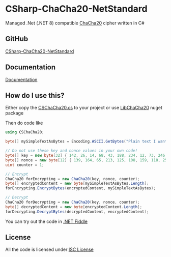 # CSharp-ChaCha20-NetStandard
Managed .Net (.NET 8) compatible [ChaCha20](https://en.wikipedia.org/wiki/Salsa20#ChaCha_variant) cipher written in C#

## GitHub
[CSharp-ChaCha20-NetStandard](https://github.com/mcraiha/CSharp-ChaCha20-NetStandard)

## Documentation
[Documentation](api/) 

## How do I use this?
Either copy the [CSChaCha20.cs](https://github.com/mcraiha/CSharp-ChaCha20-NetStandard/blob/master/src/CSChaCha20.cs) to your project or use [LibChaCha20](https://www.nuget.org/packages/LibChaCha20/) nuget package

Then do code like
```csharp
using CSChaCha20;

byte[] mySimpleTextAsBytes = Encoding.ASCII.GetBytes("Plain text I want to encrypt");

// Do not use these key and nonce values in your own code!
byte[] key = new byte[32] { 142, 26, 14, 68, 43, 188, 234, 12, 73, 246, 252, 111, 8, 227, 57, 22, 168, 140, 41, 18, 91, 76, 181, 239, 95, 182, 248, 44, 165, 98, 34, 12 };
byte[] nonce = new byte[12] { 139, 164, 65, 213, 125, 108, 159, 118, 252, 180, 33, 88 };
uint counter = 1;

// Encrypt
ChaCha20 forEncrypting = new ChaCha20(key, nonce, counter);
byte[] encryptedContent = new byte[mySimpleTextAsBytes.Length];
forEncrypting.EncryptBytes(encryptedContent, mySimpleTextAsBytes);

// Decrypt
ChaCha20 forDecrypting = new ChaCha20(key, nonce, counter);
byte[] decryptedContent = new byte[encryptedContent.Length];
forDecrypting.DecryptBytes(decryptedContent, encryptedContent);

```

You can try out the code in [.NET Fiddle](https://dotnetfiddle.net/4D6E5Z)

## License

All the code is licensed under [ISC License](https://github.com/mcraiha/CSharp-ChaCha20-NetStandard/blob/master/LICENSE)